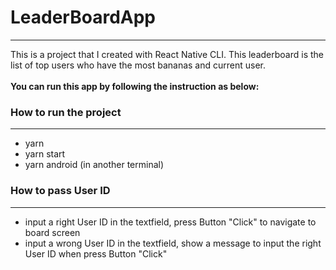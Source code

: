 # LeaderBoardApp
---
This is a project that I created with React Native CLI. This leaderboard is the list of top users who have the most bananas and current user.
<br /><br />
 **You can run this app by following the instruction as below:**
### How to run the project
---
* yarn
* yarn start
* yarn android (in another terminal)
### How to pass User ID
---
* input a right User ID in the textfield, press Button "Click" to navigate to board screen
* input a wrong User ID in the textfield, show a message to input the right User ID when press Button "Click"
